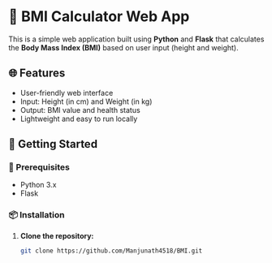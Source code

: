 # 🧮 BMI Calculator Web App

This is a simple web application built using **Python** and **Flask** that calculates the **Body Mass Index (BMI)** based on user input (height and weight).

## 🌐 Features

- User-friendly web interface
- Input: Height (in cm) and Weight (in kg)
- Output: BMI value and health status
- Lightweight and easy to run locally

## 🚀 Getting Started

### 🔧 Prerequisites

- Python 3.x
- Flask

### 📦 Installation

1. **Clone the repository:**
   ```bash
   git clone https://github.com/Manjunath4518/BMI.git
   
